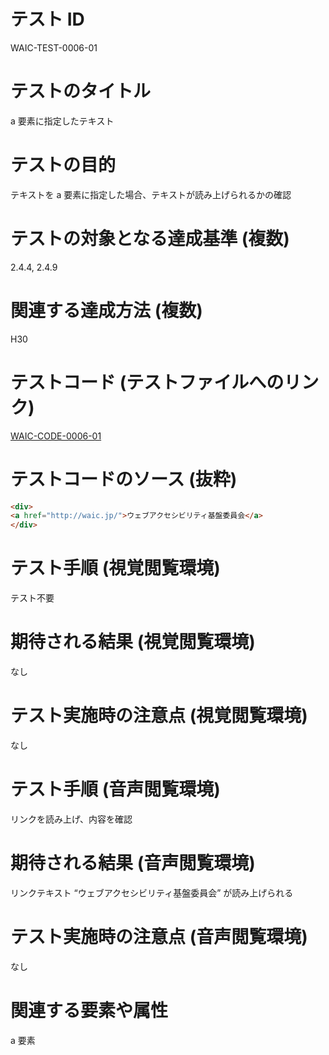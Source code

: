 

# テスト ID
WAIC-TEST-0006-01

# テストのタイトル
a 要素に指定したテキスト

# テストの目的
テキストを a 要素に指定した場合、テキストが読み上げられるかの確認

# テストの対象となる達成基準 (複数)
2.4.4, 2.4.9

# 関連する達成方法 (複数)
H30

# テストコード (テストファイルへのリンク)
[WAIC-CODE-0006-01](https://waic.github.io/as_test/WAIC-CODE/WAIC-CODE-0006-01.html)

# テストコードのソース (抜粋)
```html
<div>
<a href="http://waic.jp/">ウェブアクセシビリティ基盤委員会</a>
</div>

```
# テスト手順 (視覚閲覧環境)
テスト不要

# 期待される結果 (視覚閲覧環境)
なし

# テスト実施時の注意点 (視覚閲覧環境)
なし

# テスト手順 (音声閲覧環境)
リンクを読み上げ、内容を確認

# 期待される結果 (音声閲覧環境)
リンクテキスト “ウェブアクセシビリティ基盤委員会” が読み上げられる

# テスト実施時の注意点 (音声閲覧環境)
なし

# 関連する要素や属性
a 要素


